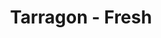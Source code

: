 ---
title: Tarragon - Fresh
price: $81.11
description: Integer tincidunt ante vel ipsum. Praesent blandit lacinia erat. Vestibulum sed magna at nunc commodo placerat.
image: https://dummyimage.com/100x250.png/5fa2dd/ffffff
---